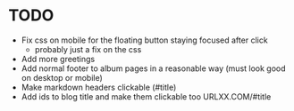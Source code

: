 # TODO

- Fix css on mobile for the floating button staying focused after click
    - probably just a fix on the css
- Add more greetings
- Add normal footer to album pages in a reasonable way (must look good on desktop or mobile)
- Make markdown headers clickable (#title)
- Add ids to blog title and make them clickable too URLXX.COM/#title
